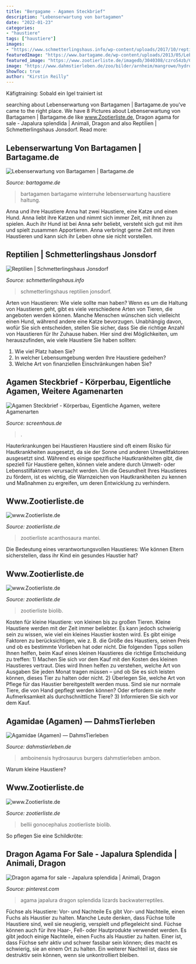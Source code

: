 ```yaml
---
title: "Bergagame - Agamen Steckbrief"
description: "Lebenserwartung von bartagamen"
date: "2022-01-23"
categories:
- "haustiere"
tags: ["haustiere"]
images:
- "https://www.schmetterlingshaus.info/wp-content/uploads/2017/10/reptilienhaus-jonsdorf-bartagame.jpg"
featuredImage: "https://www.bartagame.de/wp-content/uploads/2013/05/Lebenserwartung-von-Bartagamen.png"
featured_image: "https://www.zootierliste.de/imagedb/3040308/czro54zb/ChinesischeBergagame.jpg"
image: "https://www.dahmstierleben.de/zoo/bilder/arnheim/mangrowe/hydrosaurus-amboinensis-1.jpg"
ShowToc: true
author: "Kirstin Reilly"
---
```



Käfigtraining: Sobald ein Igel trainiert ist

	

		
searching about Lebenserwartung von Bartagamen | Bartagame.de you've came to the right place. We have 8 Pictures about Lebenserwartung von Bartagamen | Bartagame.de like www.Zootierliste.de, Dragon agama for sale - Japalura splendida | Animali, Dragon and also Reptilien | Schmetterlingshaus Jonsdorf. Read more:
		
    
## Lebenserwartung Von Bartagamen | Bartagame.de

<img loading=lazy src="https://www.bartagame.de/wp-content/uploads/2013/05/Lebenserwartung-von-Bartagamen.png" onerror="this.onerror=null;this.src='https://tse4.mm.bing.net/th?id=OIP.lPLuzQ_7koK2OtdoB0mEFQHaE7&amp;pid=15.1';" alt="Lebenserwartung von Bartagamen | Bartagame.de">

_Source: bartagame.de_

>bartagamen bartagame winterruhe lebenserwartung haustiere haltung. 

	

Anna und ihre Haustiere
Anna hat zwei Haustiere, eine Katze und einen Hund. Anna liebt ihre Katzen und nimmt sich immer Zeit, mit ihnen zu spielen. Auch ihr Hund ist bei Anna sehr beliebt, versteht sich gut mit ihm und spielt zusammen Apportieren. Anna verbringt gerne Zeit mit ihren Haustieren und kann sich ihr Leben ohne sie nicht vorstellen.

    
## Reptilien | Schmetterlingshaus Jonsdorf

<img loading=lazy src="https://www.schmetterlingshaus.info/wp-content/uploads/2017/10/reptilienhaus-jonsdorf-bartagame.jpg" onerror="this.onerror=null;this.src='https://tse4.mm.bing.net/th?id=OIP.s89tSqmireN5895aLxaFxgHaFj&amp;pid=15.1';" alt="Reptilien | Schmetterlingshaus Jonsdorf">

_Source: schmetterlingshaus.info_

>schmetterlingshaus reptilien jonsdorf. 

	

Arten von Haustieren: Wie viele sollte man haben?
Wenn es um die Haltung von Haustieren geht, gibt es viele verschiedene Arten von Tieren, die angeboten werden können. Manche Menschen wünschen sich vielleicht einen Hund, während andere eine Katze bevorzugen. Unabhängig davon, wofür Sie sich entscheiden, stellen Sie sicher, dass Sie die richtige Anzahl von Haustieren für Ihr Zuhause haben. Hier sind drei Möglichkeiten, um herauszufinden, wie viele Haustiere Sie haben sollten:
1. Wie viel Platz haben Sie?
2. In welcher Lebensumgebung werden Ihre Haustiere gedeihen?
3. Welche Art von finanziellen Einschränkungen haben Sie?

    
## Agamen Steckbrief - Körperbau, Eigentliche Agamen, Weitere Agamenarten

<img loading=lazy src="https://www.screenhaus.de/wp-content/uploads/2020/04/bartagame-300x233.jpg" onerror="this.onerror=null;this.src='https://tse3.mm.bing.net/th?id=OIP.09v2gb_HTJhGsbYnax3JhwAAAA&amp;pid=15.1';" alt="Agamen Steckbrief - Körperbau, Eigentliche Agamen, weitere Agamenarten">

_Source: screenhaus.de_

>. 

	

Hauterkrankungen bei Haustieren
Haustiere sind oft einem Risiko für Hautkrankheiten ausgesetzt, da sie der Sonne und anderen Umweltfaktoren ausgesetzt sind. Während es einige spezifische Hautkrankheiten gibt, die speziell für Haustiere gelten, können viele andere durch Umwelt- oder Lebensstilfaktoren verursacht werden. Um die Gesundheit Ihres Haustieres zu fördern, ist es wichtig, die Warnzeichen von Hautkrankheiten zu kennen und Maßnahmen zu ergreifen, um deren Entwicklung zu verhindern.

    
## Www.Zootierliste.de

<img loading=lazy src="http://www.zootierliste.de/imagedb/3040313/3d07f4c0/DSC_0359.JPG" onerror="this.onerror=null;this.src='https://tse2.mm.bing.net/th?id=OIP.RmK2PxbBXQqjz-Rw6V25kgAAAA&amp;pid=15.1';" alt="www.Zootierliste.de">

_Source: zootierliste.de_

>zootierliste acanthosaura mantei. 

	

Die Bedeutung eines verantwortungsvollen Haustieres: Wie können Eltern sicherstellen, dass ihr Kind ein gesundes Haustier hat?

    
## Www.Zootierliste.de

<img loading=lazy src="https://www.zootierliste.de/imagedb/3040308/czro54zb/ChinesischeBergagame.jpg" onerror="this.onerror=null;this.src='https://tse3.mm.bing.net/th?id=OIP.1qWz_8zF2stO8XWdGCPIRwAAAA&amp;pid=15.1';" alt="www.Zootierliste.de">

_Source: zootierliste.de_

>zootierliste biolib. 

	

Kosten für kleine Haustiere: von kleinen bis zu großen Tieren.
Kleine Haustiere werden mit der Zeit immer beliebter. Es kann jedoch schwierig sein zu wissen, wie viel ein kleines Haustier kosten wird. Es gibt einige Faktoren zu berücksichtigen, wie z. B. die Größe des Haustiers, seinen Preis und ob es bestimmte Vorlieben hat oder nicht. Die folgenden Tipps sollen Ihnen helfen, beim Kauf eines kleinen Haustieres die richtige Entscheidung zu treffen: 1) Machen Sie sich vor dem Kauf mit den Kosten des kleinen Haustieres vertraut. Dies wird Ihnen helfen zu verstehen, welche Art von Ausgaben Sie jeden Monat tragen müssen – und ob Sie es sich leisten können, dieses Tier zu halten oder nicht. 2) Überlegen Sie, welche Art von Pflege für das Haustier bereitgestellt werden muss. Sind sie nur normale Tiere, die von Hand gepflegt werden können? Oder erfordern sie mehr Aufmerksamkeit als durchschnittliche Tiere? 3) Informieren Sie sich vor dem Kauf.

    
## Agamidae (Agamen) — DahmsTierleben

<img loading=lazy src="https://www.dahmstierleben.de/zoo/bilder/arnheim/mangrowe/hydrosaurus-amboinensis-1.jpg" onerror="this.onerror=null;this.src='https://tse4.mm.bing.net/th?id=OIP.IzjJpUQ5TjQjo3DmXHt_awHaE7&amp;pid=15.1';" alt="Agamidae (Agamen) — DahmsTierleben">

_Source: dahmstierleben.de_

>amboinensis hydrosaurus burgers dahmstierleben ambon. 

	

Warum kleine Haustiere?

    
## Www.Zootierliste.de

<img loading=lazy src="https://www.zootierliste.de/imagedb/3040323/225ac40c/Gonocephalus bellii.JPG" onerror="this.onerror=null;this.src='https://tse1.mm.bing.net/th?id=OIP.MC_r7xWH8a2w8rhzMklHCwAAAA&amp;pid=15.1';" alt="www.Zootierliste.de">

_Source: zootierliste.de_

>bellii gonocephalus zootierliste biolib. 

	

So pflegen Sie eine Schildkröte:

    
## Dragon Agama For Sale - Japalura Splendida | Animali, Dragon

<img loading=lazy src="https://i.pinimg.com/originals/8e/6d/53/8e6d53d0df5c07549fc88bb3625df1bd.jpg" onerror="this.onerror=null;this.src='https://tse4.mm.bing.net/th?id=OIP.zIltl9X7EqmKYz2giWyyjgAAAA&amp;pid=15.1';" alt="Dragon agama for sale - Japalura splendida | Animali, Dragon">

_Source: pinterest.com_

>agama japalura dragon splendida lizards backwaterreptiles. 

	

Füchse als Haustiere: Vor- und Nachteile
Es gibt Vor- und Nachteile, einen Fuchs als Haustier zu halten. Manche Leute denken, dass Füchse tolle Haustiere sind, weil sie neugierig, verspielt und pflegeleicht sind. Füchse können auch für ihre Haar-, Fell- oder Hautprodukte verwendet werden. Es gibt jedoch einige Nachteile, einen Fuchs als Haustier zu halten. Einer ist, dass Füchse sehr aktiv und schwer fassbar sein können; dies macht es schwierig, sie an einem Ort zu halten. Ein weiterer Nachteil ist, dass sie destruktiv sein können, wenn sie unkontrolliert bleiben.


